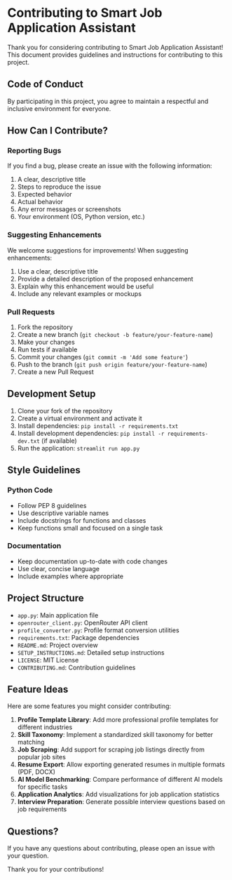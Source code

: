 # Contributing to Smart Job Application Assistant

Thank you for considering contributing to Smart Job Application Assistant! This document provides guidelines and instructions for contributing to this project.

## Code of Conduct

By participating in this project, you agree to maintain a respectful and inclusive environment for everyone.

## How Can I Contribute?

### Reporting Bugs

If you find a bug, please create an issue with the following information:

1. A clear, descriptive title
2. Steps to reproduce the issue
3. Expected behavior
4. Actual behavior
5. Any error messages or screenshots
6. Your environment (OS, Python version, etc.)

### Suggesting Enhancements

We welcome suggestions for improvements! When suggesting enhancements:

1. Use a clear, descriptive title
2. Provide a detailed description of the proposed enhancement
3. Explain why this enhancement would be useful
4. Include any relevant examples or mockups

### Pull Requests

1. Fork the repository
2. Create a new branch (`git checkout -b feature/your-feature-name`)
3. Make your changes
4. Run tests if available
5. Commit your changes (`git commit -m 'Add some feature'`)
6. Push to the branch (`git push origin feature/your-feature-name`)
7. Create a new Pull Request

## Development Setup

1. Clone your fork of the repository
2. Create a virtual environment and activate it
3. Install dependencies: `pip install -r requirements.txt`
4. Install development dependencies: `pip install -r requirements-dev.txt` (if available)
5. Run the application: `streamlit run app.py`

## Style Guidelines

### Python Code

- Follow PEP 8 guidelines
- Use descriptive variable names
- Include docstrings for functions and classes
- Keep functions small and focused on a single task

### Documentation

- Keep documentation up-to-date with code changes
- Use clear, concise language
- Include examples where appropriate

## Project Structure

- `app.py`: Main application file
- `openrouter_client.py`: OpenRouter API client
- `profile_converter.py`: Profile format conversion utilities
- `requirements.txt`: Package dependencies
- `README.md`: Project overview
- `SETUP_INSTRUCTIONS.md`: Detailed setup instructions
- `LICENSE`: MIT License
- `CONTRIBUTING.md`: Contribution guidelines

## Feature Ideas

Here are some features you might consider contributing:

1. **Profile Template Library**: Add more professional profile templates for different industries
2. **Skill Taxonomy**: Implement a standardized skill taxonomy for better matching
3. **Job Scraping**: Add support for scraping job listings directly from popular job sites
4. **Resume Export**: Allow exporting generated resumes in multiple formats (PDF, DOCX)
5. **AI Model Benchmarking**: Compare performance of different AI models for specific tasks
6. **Application Analytics**: Add visualizations for job application statistics
7. **Interview Preparation**: Generate possible interview questions based on job requirements

## Questions?

If you have any questions about contributing, please open an issue with your question.

Thank you for your contributions!